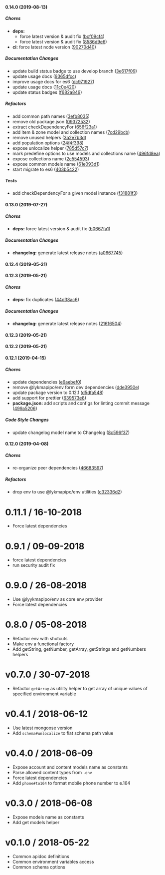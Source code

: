 #### 0.14.0 (2019-08-13)

##### Chores

* **deps:**
  *  force latest version & audit fix ([bcf09cf4](https://github.com/CodeTanzania/majifix-common/commit/bcf09cf4bdf82c22c5fb4e469ce2d19a9b9deabb))
  *  force latest version & audit fix ([8586d9e6](https://github.com/CodeTanzania/majifix-common/commit/8586d9e65df6fc4944c7d3ebeb739aae351a69c7))
* **ci:**  force latest node version ([90270d40](https://github.com/CodeTanzania/majifix-common/commit/90270d4077898684086066b851375d1b27cd0db1))

##### Documentation Changes

*  update build status badge to use develop branch ([3e617f09](https://github.com/CodeTanzania/majifix-common/commit/3e617f09181fb980063e924c94f68d2ae1b3d701))
*  update usage docs ([9365dfcc](https://github.com/CodeTanzania/majifix-common/commit/9365dfccfbcc2238fb74f208b17fdb7c506a1e79))
*  improve usage docs for es6 ([dc971927](https://github.com/CodeTanzania/majifix-common/commit/dc971927ee4da2d6316c89a019d3b9b8bd1bc036))
*  update usage docs ([11c0e420](https://github.com/CodeTanzania/majifix-common/commit/11c0e4205c193dd1d185c34cd1eb77fe87cbac9b))
*  update status badges ([f682a849](https://github.com/CodeTanzania/majifix-common/commit/f682a849b8bb17e8107f5e02e9c987e0fe45e15d))

##### Refactors

*  add common path names ([3efb8035](https://github.com/CodeTanzania/majifix-common/commit/3efb80351a0ab91e79bb05539cb48288d59e8c2d))
*  remove old package.json ([09372532](https://github.com/CodeTanzania/majifix-common/commit/093725324cac01b6c834ace8147357af01fcc202))
*  extract checkDependencyFor ([656f23a1](https://github.com/CodeTanzania/majifix-common/commit/656f23a1e0f1150a7aa9be349dcc1a560e842a49))
*  add item & zone model and collection names ([7cd29bcb](https://github.com/CodeTanzania/majifix-common/commit/7cd29bcbf25fb3b2b8bb512e0f24c43b2397b840))
*  remove unused helpers ([3a2e7b3d](https://github.com/CodeTanzania/majifix-common/commit/3a2e7b3d6fd71cad5d382781fc1310b45a15ade5))
*  add population options ([24f4f398](https://github.com/CodeTanzania/majifix-common/commit/24f4f3986f662f0c652ee2e12370f5f72919d0b5))
*  expose unlocalize helper ([785d57c7](https://github.com/CodeTanzania/majifix-common/commit/785d57c78ba26de253e40c9a2e38c9ca5fa15d5a))
*  mark predefine options to use models and collections name ([496fd8ea](https://github.com/CodeTanzania/majifix-common/commit/496fd8ea75af129784822f089e60a9a51f6283d3))
*  expose collections name ([2c554593](https://github.com/CodeTanzania/majifix-common/commit/2c554593b99d6d979ecd5b7d91a349dc4eaa9524))
*  expose common models name ([61e093d1](https://github.com/CodeTanzania/majifix-common/commit/61e093d15b65c666bd6b71eb9b292dba80a99b61))
*  start migrate to es6 ([403b5422](https://github.com/CodeTanzania/majifix-common/commit/403b542255e783ac82959435d65e481a1e63cda0))

##### Tests

*  add checkDependencyFor a given model instance ([f31881f3](https://github.com/CodeTanzania/majifix-common/commit/f31881f3c792dc43852e2f0b1d111f13086925f0))

#### 0.13.0 (2019-07-27)

##### Chores

- **deps:** force latest version & audit fix ([b0667fa1](https://github.com/CodeTanzania/majifix-common/commit/b0667fa1770898dd4c01c77ae53dd185d2300d82))

##### Documentation Changes

- **changelog:** generate latest release notes ([a0667745](https://github.com/CodeTanzania/majifix-common/commit/a0667745bb504acf06c7d72ff624f1278b19a03b))

#### 0.12.4 (2019-05-21)

#### 0.12.3 (2019-05-21)

##### Chores

- **deps:** fix duplicates ([44d38ac6](https://github.com/CodeTanzania/majifix-common/commit/44d38ac60e99fab2c84be58e11039569b36fa901))

##### Documentation Changes

- **changelog:** generate latest release notes ([21616504](https://github.com/CodeTanzania/majifix-common/commit/21616504eb69ee98ca0ccbcdfc70de4ffb74c74c))

#### 0.12.3 (2019-05-21)

#### 0.12.2 (2019-05-21)

#### 0.12.1 (2019-04-15)

##### Chores

- update dependencies ([e6aebef0](https://github.com/CodeTanzania/majifix-common/commit/e6aebef05d90693c180c18616b9dcebbc16e5c1e))
- remove @lykmapipo/env form dev dependencies ([dde3950e](https://github.com/CodeTanzania/majifix-common/commit/dde3950e2f921afba36c5e63980a4a7d8b6f968d))
- update package version to 0.12.1 ([d5dfa548](https://github.com/CodeTanzania/majifix-common/commit/d5dfa548351cbebb5f9044005a22b79122868209))
- add support for prettier ([639573e8](https://github.com/CodeTanzania/majifix-common/commit/639573e85c179ef3409293b1cd3fb4112f009446))
- **package.json:** add scripts and configs for linting commit message ([499a5206](https://github.com/CodeTanzania/majifix-common/commit/499a5206bb88d6b5140f9d75790c59d4b59f17dd))

##### Code Style Changes

- update changelog model name to Changelog ([8c596f37](https://github.com/CodeTanzania/majifix-common/commit/8c596f3749053b45c94607774c55631fd2ff5980))

#### 0.12.0 (2019-04-08)

##### Chores

- re-organize peer dependencies ([46683597](https://github.com/CodeTanzania/majifix-common/commit/46683597f6ce8d89b2832eebce2c98c2cf79c1e3))

##### Refactors

- drop env to use @lykmapipo/env utilities ([c32336d2](https://github.com/CodeTanzania/majifix-common/commit/c32336d27aa0ea4e60812333e065fd2acc9b47cd))

# 0.11.1 / 16-10-2018

- Force latest dependencies

# 0.9.1 / 09-09-2018

- force latest dependencies
- run security audit fix

# 0.9.0 / 26-08-2018

- Use @lyykmapipo/env as core env provider
- Force latest dependencies

# 0.8.0 / 05-08-2018

- Refactor env with shotcuts
- Make env a functional factory
- Add getString, getNumber, getArray, getStrings and getNumbers helpers

# v0.7.0 / 30-07-2018

- Refactor `getArray` as utility helper to get array of unique values of specified environment variable

# v0.4.1 / 2018-06-12

- Use latest mongoose version
- Add `schema#unlocalize` to flat schema path value

# v0.4.0 / 2018-06-09

- Expose account and content models name as constants
- Parse allowed content types from `.env`
- Force latest dependencies
- Add `phone#to164` to format mobile phone number to e.164

# v0.3.0 / 2018-06-08

- Expose models name as constants
- Add get models helper

# v0.1.0 / 2018-05-22

- Common apidoc definitions
- Common environment variables access
- Common schema options
